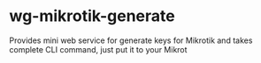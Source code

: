 # wg-mikrotik-generate
Provides mini web service for generate keys for Mikrotik and takes complete CLI command, just put it to your Mikrot
